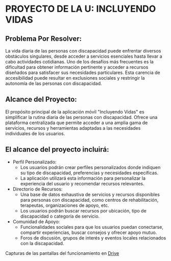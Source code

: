 # PROYECTO DE LA U: INCLUYENDO VIDAS
## Problema Por Resolver: 
La vida diaria de las personas con discapacidad puede enfrentar diversos obstáculos singulares, desde acceder a servicios esenciales hasta llevar a cabo actividades cotidianas. Uno de los desafíos más frecuentes es la dificultad para obtener información pertinente y acceder a recursos diseñados para satisfacer sus necesidades particulares. Esta carencia de accesibilidad puede resultar en exclusiones sociales y restringir la autonomía de las personas con discapacidad.
## Alcance del Proyecto:
El propósito principal de la aplicación móvil "Incluyendo Vidas" es simplificar la rutina diaria de las personas con discapacidad. Ofrece una plataforma centralizada que permite acceder a una amplia gama de servicios, recursos y herramientas adaptadas a las necesidades individuales de los usuarios. 
## El alcance del proyecto incluirá: 
* Perfil Personalizado:
  * Los usuarios podrán crear perfiles personalizados donde indiquen su tipo de discapacidad, preferencias y necesidades específicas.
  * La aplicación utilizará esta información para personalizar la experiencia del usuario y recomendar recursos relevantes.
* Directorio de Recursos:
  * Una base de datos exhaustiva de servicios y recursos disponibles para personas con discapacidad, como centros de rehabilitación, terapeutas, organizaciones de apoyo, etc.
  * Los usuarios podrán buscar recursos por ubicación, tipo de discapacidad o categoría de servicio.
* Comunidad de Apoyo: 
  * Funcionalidades sociales para que los usuarios puedan conectarse, compartir experiencias, buscar consejos y ofrecer apoyo mutuo.
  * Foros de discusión, grupos de interés y eventos locales relacionados con la discapacidad.

Capturas de las pantallas del funcionamiento en [Drive](https://drive.google.com/file/d/1yp3gIVHsqaMY91Vgh1q4FWKkQpeLQHZ0/view?usp=sharing)
